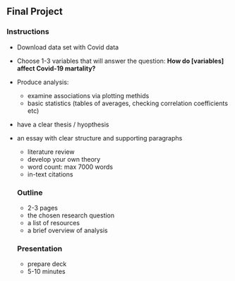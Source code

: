 ## Final Project

### Instructions

- Download data set with Covid data
- Choose 1-3 variables that will answer the question: **How do [variables] affect Covid-19 martality?**
- Produce analysis:
  - examine associations via plotting methids
  - basic statistics (tables of averages, checking correlation coefficients etc)
- have a clear thesis / hyopthesis
- an essay with clear structure and supporting paragraphs
  - literature review
  - develop your own theory
  - word count: max 7000 words
  - in-text citations
  
  
  ### Outline
  
  - 2-3 pages
  - the chosen research question
  - a list of resources
  - a brief overview of analysis
  
  
  ### Presentation
  
  - prepare deck
  - 5-10 minutes

